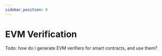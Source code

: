 ```yaml
---
sidebar_position: 8
---
```


# EVM Verification

Todo: how do I generate EVM verifiers for smart contracts, and use them?
